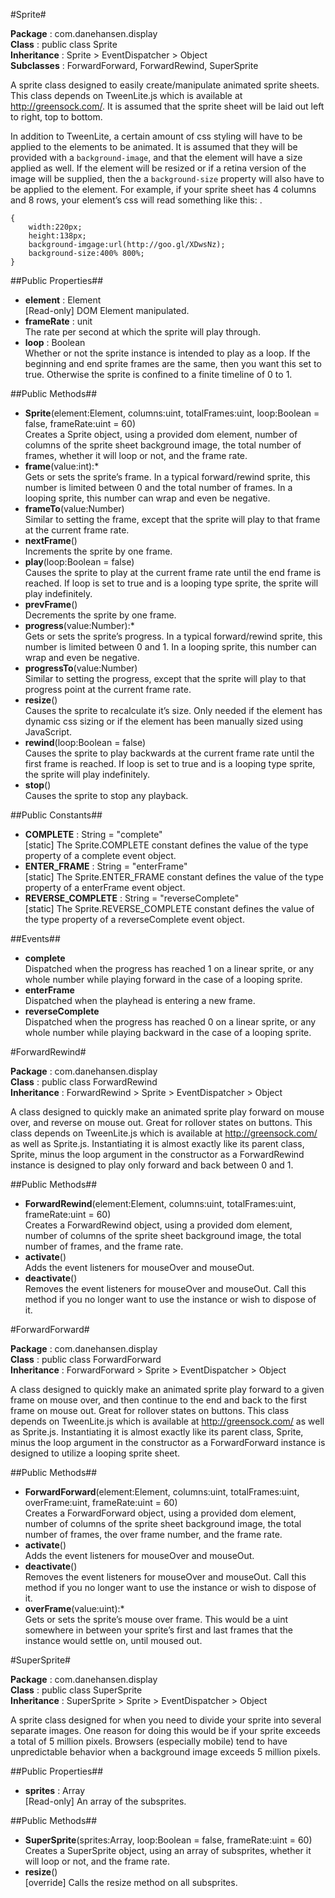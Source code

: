 #Sprite#

__Package__ : com.danehansen.display  
__Class__ : public class Sprite  
__Inheritance__ : Sprite > EventDispatcher > Object  
__Subclasses__ : ForwardForward, ForwardRewind, SuperSprite

A sprite class designed to easily create/manipulate animated sprite sheets. This class depends on TweenLite.js which is available at <http://greensock.com/>. It is assumed that the sprite sheet will be laid out left to right, top to bottom.

In addition to TweenLite, a certain amount of css styling will have to be applied to the elements to be animated. It is assumed that they will be provided with a `background-image`, and that the element will have a size applied as well. If the element will be resized or if a retina version of the image will be supplied, then the a `background-size` property will also have to be applied to the element. For example, if your sprite sheet has 4 columns and 8 rows, your element’s css will read something like this: .

	{
		width:220px;
		height:138px;
		background-imgage:url(http://goo.gl/XDwsNz);
		background-size:400% 800%;
	}

##Public Properties##

* __element__ : Element  
[Read-only] DOM Element manipulated.
* __frameRate__ : unit  
The rate per second at which the sprite will play through.
* __loop__ : Boolean  
Whether or not the sprite instance is intended to play as a loop. If the beginning and end sprite frames are the same, then you want this set to true. Otherwise the sprite is confined to a finite timeline of 0 to 1.

##Public Methods##

* __Sprite__(element:Element, columns:uint, totalFrames:uint, loop:Boolean = false, frameRate:uint = 60)  
Creates a Sprite object, using a provided dom element, number of columns of the sprite sheet background image, the total number of frames, whether it will loop or not, and the frame rate.
* __frame__(value:int):*  
Gets or sets the sprite’s frame. In a typical forward/rewind sprite, this number is limited between 0 and the total number of frames. In a looping sprite, this number can wrap and even be negative.
* __frameTo__(value:Number)  
Similar to setting the frame, except that the sprite will play to that frame at the current frame rate.
* __nextFrame__()  
Increments the sprite by one frame.
* __play__(loop:Boolean = false)  
Causes the sprite to play at the current frame rate until the end frame is reached. If loop is set to true and is a looping type sprite, the sprite will play indefinitely.
* __prevFrame__()  
Decrements the sprite by one frame.
* __progress__(value:Number):*  
Gets or sets the sprite’s progress. In a typical forward/rewind sprite, this number is limited between 0 and 1. In a looping sprite, this number can wrap and even be negative.
* __progressTo__(value:Number)  
Similar to setting the progress, except that the sprite will play to that progress point at the current frame rate.
* __resize__()  
Causes the sprite to recalculate it’s size. Only needed if the element has dynamic css sizing or if the element has been manually sized using JavaScript.
* __rewind__(loop:Boolean = false)  
Causes the sprite to play backwards at the current frame rate until the first frame is reached. If loop is set to true and is a looping type sprite, the sprite will play indefinitely.
* __stop__()  
Causes the sprite to stop any playback.

##Public Constants##

* __COMPLETE__ : String = "complete"  
[static] The Sprite.COMPLETE constant defines the value of the type property of a complete event object.
* __ENTER&#95;FRAME__ : String = "enterFrame"  
[static] The Sprite.ENTER_FRAME constant defines the value of the type property of a enterFrame event object.
* __REVERSE&#95;COMPLETE__ : String = "reverseComplete"  
[static] The Sprite.REVERSE_COMPLETE constant defines the value of the type property of a reverseComplete event object.

##Events##

* __complete__  
Dispatched when the progress has reached 1 on a linear sprite, or any whole number while playing forward in the case of a looping sprite.
* __enterFrame__  
Dispatched when the playhead is entering a new frame.
* __reverseComplete__  
Dispatched when the progress has reached 0 on a linear sprite, or any whole number while playing backward in the case of a looping sprite.

#ForwardRewind#

__Package__ : com.danehansen.display  
__Class__ : public class ForwardRewind  
__Inheritance__ : ForwardRewind > Sprite > EventDispatcher > Object  

A class designed to quickly make an animated sprite play forward on mouse over, and reverse on mouse out. Great for rollover states on buttons. This class depends on TweenLite.js which is available at <http://greensock.com/> as well as Sprite.js. Instantiating it is almost exactly like its parent class, Sprite, minus the loop argument in the constructor as a ForwardRewind instance is designed to play only forward and back between 0 and 1.

##Public Methods##

* __ForwardRewind__(element:Element, columns:uint, totalFrames:uint, frameRate:uint = 60)  
Creates a ForwardRewind object, using a provided dom element, number of columns of the sprite sheet background image, the total number of frames, and the frame rate.
* __activate__()  
Adds the event listeners for mouseOver and mouseOut.
* __deactivate__()  
Removes the event listeners for mouseOver and mouseOut. Call this method if you no longer want to use the instance or wish to dispose of it.

#ForwardForward#

__Package__ : com.danehansen.display  
__Class__ : public class ForwardForward  
__Inheritance__ : ForwardForward > Sprite > EventDispatcher > Object  

A class designed to quickly make an animated sprite play forward to a given frame on mouse over, and then continue to the end and back to the first frame on mouse out. Great for rollover states on buttons. This class depends on TweenLite.js which is available at <http://greensock.com/> as well as Sprite.js. Instantiating it is almost exactly like its parent class, Sprite, minus the loop argument in the constructor as a ForwardForward instance is designed to utilize a looping sprite sheet.

##Public Methods##

* __ForwardForward__(element:Element, columns:uint, totalFrames:uint, overFrame:uint, frameRate:uint = 60)  
Creates a ForwardForward object, using a provided dom element, number of columns of the sprite sheet background image, the total number of frames, the over frame number, and the frame rate.
* __activate__()  
Adds the event listeners for mouseOver and mouseOut.
* __deactivate__()  
Removes the event listeners for mouseOver and mouseOut. Call this method if you no longer want to use the instance or wish to dispose of it.
* __overFrame__(value:uint):*  
Gets or sets the sprite’s mouse over frame. This would be a uint somewhere in between your sprite’s first and last frames that the instance would settle on, until moused out.

#SuperSprite#

__Package__ : com.danehansen.display  
__Class__ : public class SuperSprite  
__Inheritance__ : SuperSprite > Sprite > EventDispatcher > Object  

A sprite class designed for when you need to divide your sprite into several separate images. One reason for doing this would be if your sprite exceeds a total of 5 million pixels. Browsers (especially mobile) tend to have unpredictable behavior when a background image exceeds 5 million pixels. 

##Public Properties##

* __sprites__ : Array  
[Read-only] An array of the subsprites.

##Public Methods##

* __SuperSprite__(sprites:Array, loop:Boolean = false, frameRate:uint = 60)  
Creates a SuperSprite object, using an array of subsprites, whether it will loop or not, and the frame rate.
* __resize__()  
[override] Calls the resize method on all subsprites.